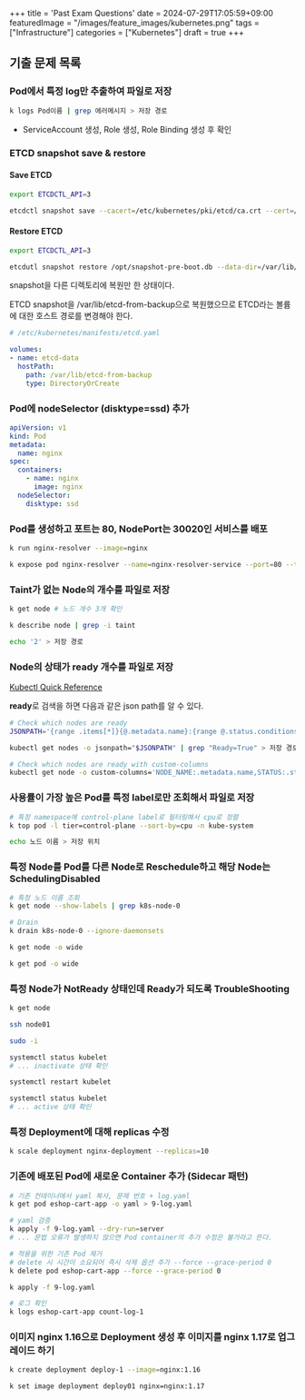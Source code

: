 +++
title = 'Past Exam Questions'
date = 2024-07-29T17:05:59+09:00
featuredImage = "/images/feature_images/kubernetes.png"
tags = ["Infrastructure"]
categories = ["Kubernetes"]
draft = true
+++

## 기출 문제 목록


### Pod에서 특정 log만 추출하여 파일로 저장

```bash
k logs Pod이름 | grep 에러메시지 > 저장 경로
```

- ServiceAccount 생성, Role 생성, Role Binding 생성 후 확인


### ETCD snapshot save & restore

#### Save ETCD

```bash
export ETCDCTL_API=3

etcdctl snapshot save --cacert=/etc/kubernetes/pki/etcd/ca.crt --cert=/etc/kubernetes/pki/etcd.server.crt --key=/etc/kubernetes/pki/etcd/server.key /opt/snapshot-pre-boot.db
```

#### Restore ETCD

```bash
export ETCDCTL_API=3

etcdutl snapshot restore /opt/snapshot-pre-boot.db --data-dir=/var/lib/etcd-from-backup
```

snapshot을 다른 디렉토리에 복원만 한 상태이다.

ETCD snapshot을 /var/lib/etcd-from-backup으로 복원했으므로 ETCD라는 볼륨에 대한 호스트 경로를 변경해야 한다.

```yaml
# /etc/kubernetes/manifests/etcd.yaml

volumes:
- name: etcd-data
  hostPath:
    path: /var/lib/etcd-from-backup
    type: DirectoryOrCreate
```

### Pod에 nodeSelector (disktype=ssd) 추가

```yaml
apiVersion: v1
kind: Pod
metadata:
  name: nginx
spec:
  containers:
    - name: nginx
      image: nginx
  nodeSelector:
    disktype: ssd
```

### Pod를 생성하고 포트는 80, NodePort는 30020인 서비스를 배포

```bash
k run nginx-resolver --image=nginx

k expose pod nginx-resolver --name=nginx-resolver-service --port=80 --target-port=80 --type=NodePort
```

### Taint가 없는 Node의 개수를 파일로 저장

```bash
k get node # 노드 개수 3개 확인

k describe node | grep -i taint

echo '2' > 저장 경로
```

### Node의 상태가 ready 개수를 파일로 저장

[Kubectl Quick Reference](https://kubernetes.io/docs/reference/kubectl/quick-reference/)

**ready**로 검색을 하면 다음과 같은 json path를 알 수 있다.

```bash
# Check which nodes are ready
JSONPATH='{range .items[*]}{@.metadata.name}:{range @.status.conditions[*]}{@.type}={@.status};{end}{end}'

kubectl get nodes -o jsonpath="$JSONPATH" | grep "Ready=True" > 저장 경로

# Check which nodes are ready with custom-columns
kubectl get node -o custom-columns='NODE_NAME:.metadata.name,STATUS:.status.conditions[?(@.type=="Ready")].status' > 저장 경로
```

### 사용률이 가장 높은 Pod를 특정 label로만 조회해서 파일로 저장

```bash
# 특정 namespace에 control-plane label로 필터링해서 cpu로 정렬
k top pod -l tier=control-plane --sort-by=cpu -n kube-system

echo 노드 이름 > 저장 위치
```

### 특정 Node를 Pod를 다른 Node로 Reschedule하고 해당 Node는 SchedulingDisabled

```bash
# 특정 노드 이름 조회
k get node --show-labels | grep k8s-node-0

# Drain
k drain k8s-node-0 --ignore-daemonsets

k get node -o wide

k get pod -o wide
```

### 특정 Node가 NotReady 상태인데 Ready가 되도록 TroubleShooting

```bash
k get node

ssh node01

sudo -i

systemctl status kubelet 
# ... inactivate 상태 확인

systemctl restart kubelet

systemctl status kubelet
# ... active 상태 확인
```

### 특정 Deployment에 대해 replicas 수정

```bash
k scale deployment nginx-deployment --replicas=10
```

### 기존에 배포된 Pod에 새로운 Container 추가 (Sidecar 패턴)

```bash
# 기존 컨테이너에서 yaml 복사, 문제 번호 + log.yaml
k get pod eshop-cart-app -o yaml > 9-log.yaml

# yaml 검증
k apply -f 9-log.yaml --dry-run=server
# ... 문법 오류가 발생하지 않으면 Pod container의 추가 수정은 불가라고 뜬다.

# 적용을 위한 기존 Pod 제거
# delete 시 시간이 소요되어 즉시 삭제 옵션 추가 --force --grace-period 0
k delete pod eshop-cart-app --force --grace-period 0

k apply -f 9-log.yaml

# 로그 확인
k logs eshop-cart-app count-log-1
```

### 이미지 nginx 1.16으로 Deployment 생성 후 이미지를 nginx 1.17로 업그레이드 하기

```bash
k create deployment deploy-1 --image=nginx:1.16

k set image deployment deploy01 nginx=nginx:1.17
```
